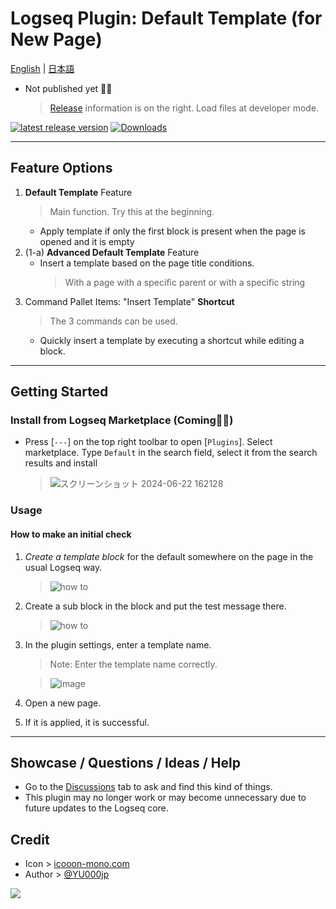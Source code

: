 # Logseq Plugin: Default Template (for New Page)

[English](https://github.com/YU000jp/logseq-plugin-default-template) | [日本語](https://github.com/YU000jp/logseq-plugin-default-template/blob/main/readme.ja.md)

- Not published yet 👷🚧
  > [Release](https://github.com/YU000jp/logseq-plugin-default-template/releases) information is on the right. Load files at developer mode.

[![latest release version](https://img.shields.io/github/v/release/YU000jp/logseq-plugin-default-template)](https://github.com/YU000jp/logseq-plugin-default-template/releases)
[![Downloads](https://img.shields.io/github/downloads/YU000jp/logseq-plugin-default-template/total.svg)](https://github.com/YU000jp/logseq-plugin-default-template/releases)
<!-- Published 2024 -->

---

## Feature Options

1. **Default Template** Feature
   > Main function. Try this at the beginning.
   - Apply template if only the first block is present when the page is opened and it is empty
1. (1-a) **Advanced Default Template** Feature
   - Insert a template based on the page title conditions.
     > With a page with a specific parent or with a specific string
1. Command Pallet Items: "Insert Template" **Shortcut**
   > The 3 commands can be used.
   - Quickly insert a template by executing a shortcut while editing a block.

---

## Getting Started

### Install from Logseq Marketplace (Coming👷🚧)

- Press [`---`] on the top right toolbar to open [`Plugins`]. Select marketplace. Type `Default` in the search field, select it from the search results and install

  > ![スクリーンショット 2024-06-22 162128](https://github.com/YU000jp/logseq-plugin-default-template/assets/111847207/54b4ad6a-ef65-4ef6-b6ba-cd628be241ea)

### Usage

#### How to make an initial check

1. *Create a template block* for the default somewhere on the page in the usual Logseq way.

   > ![how to](https://github.com/YU000jp/logseq-plugin-default-template/assets/111847207/45b90eee-db06-4f4b-87f7-895341960f71)
1. Create a sub block in the block and put the test message there.

   > ![how to](https://github.com/YU000jp/logseq-plugin-default-template/assets/111847207/9f3aa77f-a47e-4c60-8c78-cdd3feef41b5)
1. In the plugin settings, enter a template name.
   > Note: Enter the template name correctly.
   
   > ![image](https://github.com/YU000jp/logseq-plugin-default-template/assets/111847207/dbc697c7-f205-4073-88ca-f875ee950d1e)
1. Open a new page.
1. If it is applied, it is successful.

---

## Showcase / Questions / Ideas / Help

- Go to the [Discussions](https://github.com/YU000jp/logseq-plugin-default-template/discussions) tab to ask and find this kind of things.
- This plugin may no longer work or may become unnecessary due to future updates to the Logseq core.

## Credit

- Icon > [icooon-mono.com](https://icooon-mono.com/11304-%e3%82%a2%e3%83%b3%e3%82%b1%e3%83%bc%e3%83%88%e7%94%a8%e7%b4%99%e3%81%ae%e3%82%a2%e3%82%a4%e3%82%b3%e3%83%b3%e7%b4%a0%e6%9d%90/)
- Author > [@YU000jp](https://github.com/YU000jp)

<a href="https://www.buymeacoffee.com/yu000japan"><img src="https://img.buymeacoffee.com/button-api/?text=Buy me a pizza&emoji=🍕&slug=yu000japan&button_colour=FFDD00&font_colour=000000&font_family=Poppins&outline_colour=000000&coffee_colour=ffffff" /></a>

